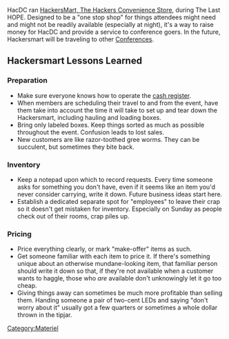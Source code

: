 HacDC ran [HackersMart, The Hackers Convenience
Store](http://wiki.hope.net/index.php/HackersMart), during The Last
HOPE. Designed to be a "one stop shop" for things attendees might need
and might not be readily available (especially at night), it's a way to
raise money for HacDC and provide a service to conference goers. In the
future, Hackersmart will be traveling to other
[Conferences](Conferences "wikilink").

## Hackersmart Lessons Learned

### Preparation

- Make sure everyone knows how to operate the [cash
  register](cash_register "wikilink").
- When members are scheduling their travel to and from the event, have
  them take into account the time it will take to set up and tear down
  the Hackersmart, including hauling and loading boxes.
- Bring only labeled boxes. Keep things sorted as much as possible
  throughout the event. Confusion leads to lost sales.
- New customers are like razor-toothed gree worms. They can be
  succulent, but sometimes they bite back.

### Inventory

- Keep a notepad upon which to record requests. Every time someone asks
  for something you don't have, even if it seems like an item you'd
  never consider carrying, write it down. Future business ideas start
  here.
- Establish a dedicated separate spot for "employees" to leave their
  crap so it doesn't get mistaken for inventory. Especially on Sunday as
  people check out of their rooms, crap piles up.

### Pricing

- Price everything clearly, or mark "make-offer" items as such.
- Get someone familiar with each item to price it. If there's something
  unique about an otherwise mundane-looking item, that familiar person
  should write it down so that, if they're not available when a customer
  wants to haggle, those who *are* available don't unknowingly let it go
  too cheap.
- Giving things away can sometimes be much more profitable than selling
  them. Handing someone a pair of two-cent LEDs and saying "don't worry
  about it" usually got a few quarters or sometimes a whole dollar
  thrown in the tipjar.

[Category:Materiel](Category:Materiel "wikilink")